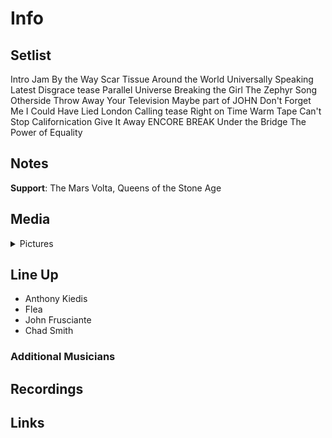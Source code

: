 # Info

## Setlist

Intro Jam
By the Way
Scar Tissue
Around the World
Universally Speaking
Latest Disgrace tease
Parallel Universe
Breaking the Girl
The Zephyr Song
Otherside
Throw Away Your Television
Maybe part of JOHN
Don't Forget Me
I Could Have Lied
London Calling tease
Right on Time
Warm Tape
Can't Stop
Californication
Give It Away
ENCORE BREAK
Under the Bridge
The Power of Equality

## Notes

**Support**: The Mars Volta, Queens of the Stone Age

## Media 

<details>
  <summary>Pictures</summary>
  <!--<img alt="Setlist" title="Setlist" src="_.jpg" height="200" />-->
</details>

## Line Up

* Anthony Kiedis
* Flea
* John Frusciante
* Chad Smith

### Additional Musicians

## Recordings

## Links

